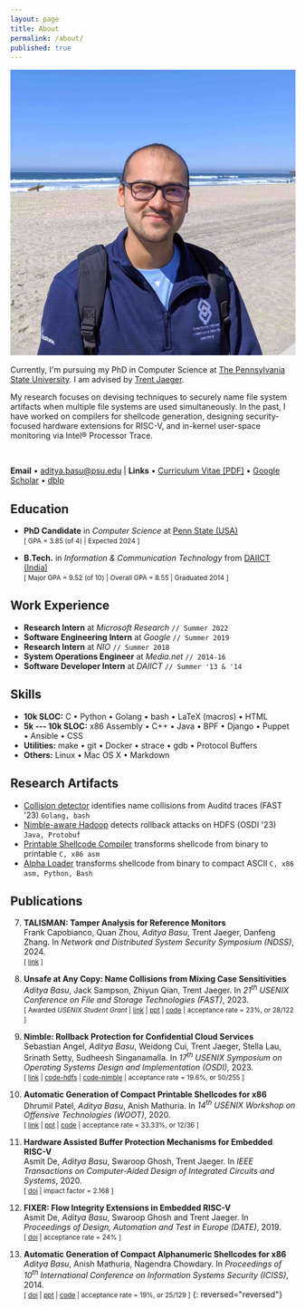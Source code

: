 ```yaml
---
layout: page
title: About
permalink: /about/
published: true
---
```


<style type="text/css">
    .highlighter-rouge {
        border-radius: .5ex;
        margin-left: .5em;
        float: right;
    }
    {{site.css_mobile}} {
        /* mobile view specific CSS */
        .highlighter-rouge {
            float: initial;
        }
    }
</style>

<!-- My photo -->
<span class="my-photo">
    <img alt="My photo" src="/images/profile-beach-2020.jpg" />
</span>

Currently, I'm pursuing my PhD in Computer Science at [The Pennsylvania State University](https://www.psu.edu/). I am advised by [Trent Jaeger](http://trentjaeger.com/).

My research focuses on devising techniques to securely name file system artifacts when multiple file systems are used simultaneously.
In the past, I have worked on compilers for shellcode generation, designing security-focused hardware extensions for RISC-V, and in-kernel user-space monitoring via Intel® Processor Trace.

<!-- terms:
studying the security aspects of fs
improving the security
hardening file systems
safe use
 -->

<!--
I am a PhD candidate at [The Pennsylvania State University](https://www.psu.edu/) and part of the [SIIS lab](https://cybersecurity.psu.edu/). My research focuses in OS Kernel Security, specifically Linux. My advisor is [Trent Jaeger](http://trentjaeger.com/).

My research interests are in _Systems Security_ and _Operating Systems_.
I have worked on compilers for shellcode generation, designing security-focussed hardware extensions, and user-space monitoring using Intel® Processor Trace. 
Additionally, I also have development experience with Unix-like kernels.
-->

<br />

**Email**
• [aditya.basu@psu.edu](mailto:aditya.basu@psu.edu)
| **Links**
• [Curriculum Vitae \[PDF\]](https://resume.0xa.fun/cv-adityabasu.pdf)
• [Google Scholar](https://scholar.google.com/citations?user=NjtxVEoAAAAJ)
• [dblp](https://dblp.uni-trier.de/pid/154/9562.html)


<!-- /////////////////////////////////////////////////////////////////////////////////////// -->
## Education
<!-- /////////////////////////////////////////////////////////////////////////////////////// -->

- **PhD Candidate** in _Computer Science_
  at <a href="https://www.psu.edu/">Penn State (USA)</a><br />
  <small>[
    GPA = 3.85 (of 4)
    | Expected 2024
  ]</small>

- **B.Tech.** in _Information & Communication Technology_
  from <a href="https://www.daiict.ac.in">DAIICT (India)</a><br />
  <small>[
    Major GPA = 9.52 (of 10)
    | Overall GPA = 8.55
    | Graduated 2014
  ]</small>


<!-- /////////////////////////////////////////////////////////////////////////////////////// -->
## Work Experience
<!-- /////////////////////////////////////////////////////////////////////////////////////// -->

- **Research Intern**             at _Microsoft Research_ `// Summer 2022`
- **Software Engineering Intern** at _Google_             `// Summer 2019`
- **Research Intern**             at _NIO_                `// Summer 2018`
- **System Operations Engineer**  at _Media.net_          `// 2014-16`
- **Software Developer Intern**   at _DAIICT_             `// Summer '13 & '14`


<!-- /////////////////////////////////////////////////////////////////////////////////////// -->
## Skills
<!-- /////////////////////////////////////////////////////////////////////////////////////// -->

- **10k SLOC:**
    C •
    Python •
    Golang •
    bash •
    LaTeX (macros) •
    HTML
- **5k --- 10k SLOC:**
    x86 Assembly •
    C++ •
    Java •
    BPF •
    Django •
    Puppet •
    Ansible •
    CSS
- **Utilities:**
    make •
    git •
    Docker •
    strace •
    gdb •
    Protocol Buffers
- **Others:**
    Linux •
    Mac OS X •
    Markdown


<!-- /////////////////////////////////////////////////////////////////////////////////////// -->
## Research Artifacts
<!-- /////////////////////////////////////////////////////////////////////////////////////// -->

* [Collision detector](https://github.com/mitthu/name-confusion)
  identifies name collisions from Auditd traces (FAST '23)
  `Golang, bash`
* [Nimble-aware Hadoop](https://github.com/mitthu/hadoop-nimble)
  detects rollback attacks on HDFS (OSDI '23)
  `Java, Protobuf`
* [Printable Shellcode Compiler](https://github.com/dhrumil29699/Printable-Encoder)
  transforms shellcode from binary to printable
  `C, x86 asm`
* [Alpha Loader](https://bitbucket.org/mitthu/alpha_loaders/src)
  transforms shellcode from binary to compact ASCII
  `C, x86 asm, Python, Bash`


<!-- /////////////////////////////////////////////////////////////////////////////////////// -->
## Publications
<!-- /////////////////////////////////////////////////////////////////////////////////////// -->

7.  **TALISMAN: Tamper Analysis for Reference Monitors**<br/>
    Frank Capobianco, Quan Zhou, _Aditya Basu_, Trent Jaeger, Danfeng Zhang.
    In _Network and Distributed System Security Symposium (NDSS)_, 2024.<br/>
    <small>[
        [link](https://www.ndss-symposium.org/ndss-paper/talisman-tamper-analysis-for-reference-monitors/)
    ]</small>

6.  **Unsafe at Any Copy: Name Collisions from Mixing Case Sensitivities**<br/>
    _Aditya Basu_, Jack Sampson, Zhiyun Qian, Trent Jaeger.
    In _21<sup>th</sup> USENIX Conference on File and Storage Technologies (FAST)_, 2023.<br/>
    <small>[
        Awarded *USENIX Student Grant*
        | [link](https://www.usenix.org/conference/fast23/presentation/basu)
        | [ppt](https://www.usenix.org/sites/default/files/conference/protected-files/fast23_slides_basu.pdf)
        | [code](https://github.com/mitthu/name-confusion/)
        | acceptance rate = 23%, or 28/122
    ]</small>

5.  **Nimble: Rollback Protection for Confidential Cloud Services**<br/>
	Sebastian Angel, _Aditya Basu_, Weidong Cui, Trent Jaeger, Stella Lau, Srinath Setty, Sudheesh Singanamalla.
    In _17<sup>th</sup> USENIX Symposium on Operating Systems Design and Implementation (OSDI)_, 2023.<br/>
    <small>[
        [link](https://www.usenix.org/conference/osdi23/presentation/angel)
        | [code-hdfs](https://github.com/mitthu/hadoop-nimble/)
        | [code-nimble](https://github.com/microsoft/Nimble/)
        | acceptance rate = 19.6%, or 50/255
    ]</small>

4.  **Automatic Generation of Compact Printable Shellcodes for x86**<br/>
    Dhrumil Patel, _Aditya Basu_, Anish Mathuria.
    In _14<sup>th</sup> USENIX Workshop on Offensive Technologies (WOOT)_, 2020.<br/>
    <small>[
        [link](https://www.usenix.org/conference/woot20/presentation/patel)
        | [ppt](https://www.usenix.org/system/files/woot20-paper17-slides-basu.pdf)
        | [code](https://github.com/dhrumil29699/Printable-Encoder/)
        | acceptance rate = 33.33%, or 12/36
    ]</small>

3.  **Hardware Assisted Buffer Protection Mechanisms for Embedded RISC-V**<br/>
    Asmit De, _Aditya Basu_, Swaroop Ghosh, Trent Jaeger.
    In _IEEE Transactions on Computer-Aided Design of Integrated Circuits and Systems_, 2020.<br/>
    <small>[
        [doi](http://dx.doi.org/10.1109/TCAD.2020.2984407)
        | impact factor = 2.168
    ]</small>

2.  **FIXER: Flow Integrity Extensions in Embedded RISC-V**<br/>
    Asmit De, _Aditya Basu_, Swaroop Ghosh and Trent Jaeger.
    In _Proceedings of Design, Automation and Test in Europe (DATE)_, 2019.<br/>
    <small>[
        [doi](http://dx.doi.org/10.23919/DATE.2019.8714980)
        | acceptance rate = 24%
    ]</small>

1.   **Automatic Generation of Compact Alphanumeric Shellcodes for x86**<br/>
    _Aditya Basu_, Anish Mathuria, Nagendra Chowdary.
    In _Proceedings of 10<sup>th</sup> International Conference on Information Systems Security (ICISS)_, 2014.<br/>
    <small>[
        [doi](http://dx.doi.org/10.1007/978-3-319-13841-1_22)
        | <a href="{{site.assets}}/research/alpha-x86-ppt.pdf">ppt</a>
        | [code](https://bitbucket.org/mitthu/alpha_loaders/src)
        | acceptance rate = 19%, or 25/129
    ]</small>
{: reversed="reversed"}


<!-- /////////////////////// EDUCATION /////////////////////////////////////////////// -->
<!-- CV Style Education
<style type="text/css">
    ul.exp {
        display: flex;
        justify-content: space-between;
        list-style: none;
        border-bottom: 1px solid lightgray;
        margin: 0px;
        padding-left: 0px;
    }
    .dates {
        margin-left: 2em;
        text-align: right;
        font-style: italic;
    }
</style>

<ul class="exp">
    <li><strong>PhD Student</strong> in
        <em>Computer Science</em>
    </li>
    <span class="dates">(exp.) 2023</span>
</ul>
at <a href="https://www.psu.edu/">The Pennsylvania State University</a>, PA, USA.
<br/>
GPA = 3.85 (of 4)

<ul class="exp">
    <li><strong>B.Tech.</strong> in
        <em>Information and Communication Technology</em>
    </li>
    <span class="dates">2014</span>
</ul>
from <a href="https://www.daiict.ac.in">Dhirubhai Ambani Institute</a>, Gujarat, India.
<br/>
GPA = 9.52 (of 10) in major; 8.55 overall

<p></p>
-->


<!-- ///////////////////////////// CAREER ///////////////////////////////////////////// -->

<!-- Tabular career
<style type="text/css">
    .gap {
        display: block;
        width: 2em;
    }
</style>

| --- | --- | ----------- |
| **Research Intern** at _Microsoft Research_  | | Summer 2022 |
| **Software Engineering Intern** at _Google_  | | Summer 2019 |
| **Research Intern** at _NIO_                 | | Summer 2018 |
| **System Operations Engineer** at _Media.net_| | 2014-16     | 
| **Software Developer Intern** at _DAIICT_    | | Summer '13 & '14 |
||<span class="gap" /> ||
--->


<!-- /////////////////////////////////////////////////////////////////////////////// -->

<!-- Full description (in CV)
<ul class="exp">
    <li><strong>Software Engineering Intern</strong> at
        <a href="https://careers.google.com/locations/cambridge/">Google, Cambridge (USA)</a>
    </li>
    <span class="dates">Summer 2019</span>
</ul>

* Added support for _Intel VT-d_ to the [Akaros kernel](http://akaros.org/overview.html) from UC Berkeley.
* This allows any PCI/PCIe device to be placed in the address space of a process or a VM.
* Also wrote a driver for Intel CBDMA (DMA accelerator on Intel, a.k.a IOAT). The driver was used to test the VT-d support.
<br/>
<small>[
    [my commits](https://github.com/brho/akaros/commits?author=mitthu)
    | language: C
]</small>

<ul class="exp">
    <li><strong>Research Intern</strong> at
        <a href="https://www.nio.com/about">NIO, San Jose</a>
    </li>
    <span class="dates">Summer 2018</span>
</ul>

* Worked on securing and pen-testing the ES8's (SUV) firmware and
OBD-II diagnostics port.
* Additionally, I wrote a driver for an on-board network switch and created patches to fix the discovered vulnerabilities.
<br/>
<small>[
    languages: C, Python
]</small>

<ul class="exp">
    <li><strong>System Operations Engineer</strong> at
        <a href="http://www.media.net/">Media.net, Mumbai</a>
    </li>
    <span class="dates">2014-16</span>
</ul>

* Automated and managed their web crawling infrastructure that served
\>100 million requests/day.
* Helped with campus recruiting efforts.
* For new employees, I took training sessions on _Advanced Linux_ and _Networking_.
<br/>
<small>[
    tools: Bash, Puppet, Ansible, AWS automation
    | languages: C, Python, Java
]</small>

<ul class="exp">
    <li><strong>Software Developer Intern</strong> at
        <a href="https://www.daiict.ac.in">Dhirubhai Ambani Institute, Ahmedabad</a>
    </li>
    <span class="dates">Summer '13 & '14</span>
</ul>

* Single-handedly created the admission portal for the university.
* The portal is capable of generating merit-lists and wait-lists of candidates based on their stream preferences and test scores.
* The portal also handles all emails communications, and provides a unified web interface for both the candidates & the admissions team.
<br/>
<small>[
    frameworks: Django
    | languages: Python, HTML, CSS, JavaScript
]</small>
<p></p>

-->


<!-- //////////////////////////////// SKILLS /////////////////////////////////////////////// -->

<!-- Using a table
<style type="text/css">
    .gap {
        width: .5em;
    }
</style>

{% capture sloc10k %}
      C
    • Python
    • Golang
    • bash
    • LaTeX (macros)
    • HTML
{% endcapture %}


| -------------------- | --- | ---------------------------- |
| **>10k SLOC**        |     | {{sloc10k | strip_newlines}} |
| **5k --- 10k SLOC**  |     |  |
| **Utilities**        |     |  |
| **Others**           |     |  | 
||<span class="gap" /> ||
 -->


<!--
**Some legal stuff.**
All content on this website are solely my opinions.
It does not represent my employer's opinions.
-->
